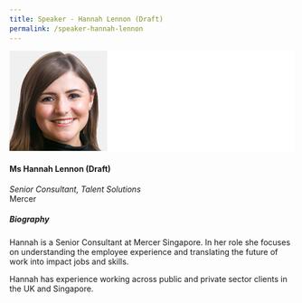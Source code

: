 ```yaml
---
title: Speaker - Hannah Lennon (Draft)
permalink: /speaker-hannah-lennon
---
```

![Hannah Lennon](/images/speakers/Lennon-Hannah.jpg)

#### **Ms Hannah Lennon (Draft)**

*Senior Consultant, Talent Solutions*  
Mercer

##### **Biography**

Hannah is a Senior Consultant at Mercer Singapore. In her role she focuses on understanding the employee experience and translating the future of work into impact jobs and skills. 

Hannah has experience working across public and private sector clients in the UK and Singapore. 